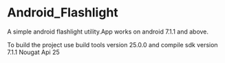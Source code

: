 # Android_Flashlight
A simple android flashlight utility.App works on android 7.1.1 and above.

To build the project use build tools version 25.0.0 and compile sdk version 7.1.1 Nougat Api 25

      


